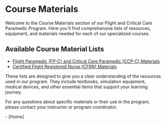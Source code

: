 # Course Materials

Welcome to the Course Materials section of our Flight and Critical Care Paramedic Program. Here you'll find comprehensive lists of resources, equipment, and materials needed for each of our specialized courses.

## Available Course Material Lists

- [Flight Paramedic (FP-C) and Critical Care Paramedic (CCP-C) Materials](fp-c_ccp-c_materials)
- [Certified Flight Registered Nurse (CFRN) Materials](cfrn-materials) <!-- Create this file if needed -->

These lists are designed to give you a clear understanding of the resources used in our program. They include textbooks, simulation equipment, medical devices, and other essential items that support your learning journey.

For any questions about specific materials or their use in the program, please contact your instructor or program coordinator.

<div class="section-container" markdown="1">
 - [Home]
</div>
